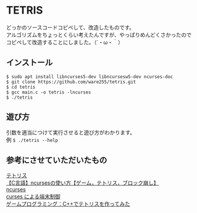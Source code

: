 # TETRIS
どっかのソースコードコピペして、改造したものです。<br>
アルゴリズムをちょっとくらい考えたんですが、やっぱりめんどくさかったのでコピペして改造することにしました。（´・ω・｀）

## インストール
```
$ sudo apt install libncurses5-dev libncursesw5-dev ncurses-doc
$ git clone https://github.com/ware255/tetris.git
$ cd tetris
$ gcc main.c -o tetris -lncurses
$ ./tetris
```

## 遊び方
引数を適当につけて実行させると遊び方がわかります。<br>
例 `$ ./tetris --help`

## 参考にさせていただいたもの
[テトリス](https://ja.wikipedia.org/wiki/%E3%83%86%E3%83%88%E3%83%AA%E3%82%B9)<br>
[【C言語】ncursesの使い方【ゲーム，テトリス，ブロック崩し】](https://hiroyukichishiro.com/ncurses-in-c-language/?PageSpeed=noscript)<br>
[ncurses](http://kis-lab.com/serikashiki/man/ncurses.html)<br>
[curses による端末制御](https://www.kushiro-ct.ac.jp/yanagawa/ex-2017/2-game/01.html)<br>
[ゲームプログラミング：C++でテトリスを作ってみた](https://qiita.com/Chomolungma/items/52bd8b133b747cb603e7)<br>
